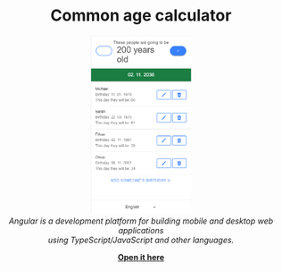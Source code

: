 <h1 align="center">Common age calculator</h1>

<p align="center">
  <img src="./src/assets/screenshot.png" alt="app-screenshot" height="320px"/>
  <br>
  <em>Angular is a development platform for building mobile and desktop web applications
    <br> using TypeScript/JavaScript and other languages.</em>
  <br>
</p>

<p align="center">
  <a href="https://kacan98.github.io/common-age-calculator"><strong>Open it here</strong></a>
  <br>
</p>